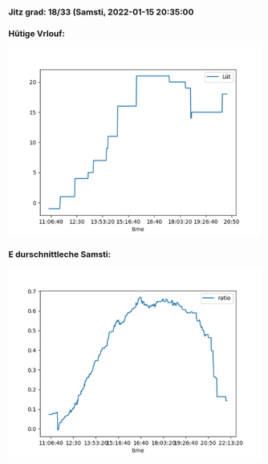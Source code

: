 ### Jitz grad: 18/33 (Samsti, 2022-01-15 20:35:00

### Hütige Vrlouf:
![Graph](Today.png)

### E durschnittleche Samsti:
![Graph](Samsti.png)